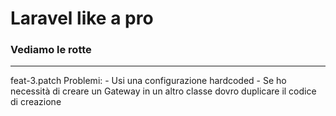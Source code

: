 # Laravel like a pro

### Vediamo le rotte

___

feat-3.patch
Problemi:
    - Usi una configurazione hardcoded
    - Se ho necessità di creare un Gateway in un altro classe dovro duplicare il codice di creazione
